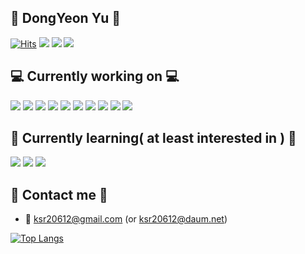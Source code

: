 ## 🧐 DongYeon Yu 🧐 ##
[![Hits](https://hits.seeyoufarm.com/api/count/incr/badge.svg?url=https%3A%2F%2Fgithub.com%2Fksr20612&count_bg=%23555555&title_bg=%23555555&icon=github.svg&icon_color=%23E7E7E7&title=Github&edge_flat=false)](https://hits.seeyoufarm.com)
<a href="https://blog.naver.com/naivethan"><img src="https://img.shields.io/badge/blog(naver)-03C75A?style=for-the-badge&logoColor=white"></a>
<a href="https://velog.io/@ksr20612/"><img src="https://img.shields.io/badge/blog(velog)-20C997?style=for-the-badge&logo=Velog&logoColor=white"></a>
<a href="https://www.linkedin.com/in/dongyeon-yu-06ab6827b/"><img src="https://img.shields.io/badge/linkedIn-0A66C2?style=for-the-badge&logo=LinkedIn&logoColor=white"></a>

## 💻 Currently working on 💻 ##
<img src="https://img.shields.io/badge/React-61DAFB?style=for-the-badge&logo=React&logoColor=white"> <img src="https://img.shields.io/badge/Next.js-000000?style=for-the-badge&logo=Next.js&logoColor=white"> <img src="https://img.shields.io/badge/JavaScript-F7DF1E?style=for-the-badge&logo=Javascript&logoColor=white"> <img src="https://img.shields.io/badge/TypeScript-3178C6?style=for-the-badge&logo=Typescript&logoColor=white"> <img src="https://img.shields.io/badge/Redux-764ABC?style=for-the-badge&logo=Redux&logoColor=white"> <img src="https://img.shields.io/badge/ReactQuery-FF4154?style=for-the-badge&logo=ReactQuery&logoColor=white"> <img src="https://img.shields.io/badge/Jest-C21325?style=for-the-badge&logo=Jest&logoColor=white"> <img src="https://img.shields.io/badge/Cypress-17202C?style=for-the-badge&logo=Cypress&logoColor=white"> 
<img src="https://img.shields.io/badge/Node.js-339933?style=for-the-badge&logo=Node.js&logoColor=white"> <img src="https://img.shields.io/badge/Go-00ADD8?style=for-the-badge&logo=Go&logoColor=white">

## 📖 Currently learning( at least interested in ) 📖 ##
<img src="https://img.shields.io/badge/Three.js-00ADD8?style=for-the-badge&logo=Three.js&logoColor=white"> <img src="https://img.shields.io/badge/WebRTC-333333?style=for-the-badge&logo=WebRTC&logoColor=white"> <img src="https://img.shields.io/badge/TailwindCSS-06B6D4?style=for-the-badge&logo=TailwindCSS&logoColor=white">

## 📢 Contact me 📢 ##
- 📧 ksr20612@gmail.com (or ksr20612@daum.net)

[![Top Langs](https://github-readme-stats.vercel.app/api/top-langs/?username=ksr20612&layout=compact)](https://github.com/ksr20612/github-readme-stats)
